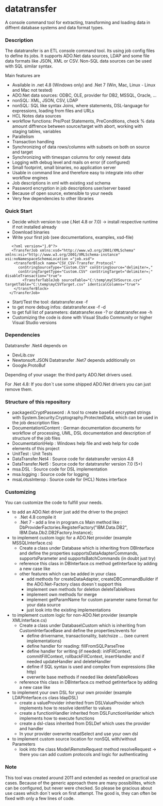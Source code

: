 # datatransfer
A console command tool for extracting, transforming and loading data in diffrent database systems and data format types.

### Description
The datatransfer is an ETL console command tool. Its using job config files to define its jobs. 
It supports ADO.Net data sources, LDAP and some file data formats like JSON, XML or CSV. Non-SQL data sources can be used with SQL similar syntax. 

Main features are 
- Available in .net 4.8 (Windows only) and .Net 7 (Win, Mac, Linux - Linux and Mac not tested)
- ADO.Net data sources: ODBC, OLE, provider for DB2, MSSQL, Oracle, ...
- nonSQL: XML, JSON, CSV, LDAP
- nonSQL: SQL like syntax Joins, where statements, DSL-language for expressions, loading from files and URLs
- HCL Notes data sources
- workflow functions: Pre/Post Statements, PreConditions, check % data amount diffrence between source/target with abort, working with staging tables, variables
- Parallelism
- Transaction handling
- Synchronizing of data rows/columns with subsets on both on source and target
- Synchronizing with timespan columns for only newest data
- Logging with debug level and mails on error (if configured)
- Small footprint, small binaries, no application server
- Usable in command line and therefore easy to integrate into other workflow engines
- Job descriptions in xml with existing xsd schema
- Password encryption in job descriptions user/server based
- Because of open source, extensible to your needs
- Very few dependencies to other libraries

### Quick Start
- Decide which version to use (.Net 4.8 or 7.0) -> install respective runtime if not installed already
- Download binaries
- Write your first job (see documentations, examples, xsd-file)
```
   <?xml version="1.0"?>
   <TransferJob xmlns:xsd="http://www.w3.org/2001/XMLSchema" xmlns:xsi="http://www.w3.org/2001/XMLSchema-instance" xsi:noNamespaceSchemaLocation ="job.xsd">
    <transferBlock name="CSV_CSV-Transfer_Protocol"
      conStringSourceType="Custom.CSV" conStringSource="delimiter=,"
      conStringTargetType="Custom.CSV" conStringTarget="delimiter=;" disableTransaction="true">
        <TransferTableJob sourceTable="C:\temp\myCSVSource.csv" targetTable="C:\temp\myCSVTarget.csv" identicalColumns="true">
    </transferBlock>
  </TransferJob>
```
- Start/Test the tool: datatransfer.exe -f <fullpath to your job.xml>
- to get more debug infos: datatransfer.exe -f <fullpath to your job.xml> -d
- to get full list of parameters: datatransfer.exe -? or datatransfer.exe -h
- Customizing the code is done with Visual Studio Community or higher Visual Studio versions 

### Dependencies
Datatransfer .Net4 depends on 
- DevLib.csv
- Newtonsoft.JSON
Datatransfer .Net7 depends additionally on
- Google.ProtoBuf

Depending of your usage: the third party ADO.Net drivers used.

For .Net 4.8: If you don´t use some shipped ADO.Net drivers you can just remove them.

### Structure of this repository
- packages\CryptPassword : A tool to create base64 encrypted strings with System.Security.Cryptography.ProtectedData, which can be used in the job description files
- Documentation\Content : German documentation documents for workflow of processing, UML, DSL documentation and description of structure of the job files
- Documentation\Help : Windows help file and web help for code elements of this project
- UnitTest : Unit Tests
- DataTransfer.Net4 : Source code for datatransfer version 4.8
- DataTransfer.Net5 : Source code for datatransfer version 7.0 (5+)
- msa.DSL : Source code for DSL implementation
- msa.logging : Source code for logging
- msaLotusInterop : Source code for (HCL) Notes interface 

### Customizing
You can customize the code to fulfill your needs. 
- to add an ADO.Net driver just add the driver to the project
  - .Net 4.8 compile it
  - .Net 7 - add a line in program.cs Main method like : DbProviderFactories.RegisterFactory("IBM.Data.DB2", IBM.Data.Db2.DB2Factory.Instance);
- to implement custom logic for a ADO.Net provider (example MSSQLInterface.cs)
  - Create a class under Database which is inheriting from DBInterface and define the properties supportsDataAdapterCommands, supportsParameter and supportsBatchCommands (in doubt just try)
  - reference this class in DBInterface.cs method getInterface by adding a new case like
  - other features which can be added in your class
    - add methods for createDataAdapter, createDBCommandBuilder if the ADO.Net-Factory class doesn´t support this
    - implement own methods for deletion deleteTableRows
    - implement own methods for merge
    - implement getParamName for custom parameter name format for your data source
    - just look into the existing implementations
- to implement custom logic for non-ADO.Net provider (example XMLInterface.cs)
  - Create a class under Database\Custom which is inheriting from CustomInterfaceBase and define the properties/events for
    - define drivername, transactionality, batchsize ... (see current implementations)
    - define handler for reading: fillFromSQLParseTree
    - define handler for writing (if needed): initFillContext, commitFillContext, rollbackFillContext, insertHandler and if needed updateHandler and deleteHandler
    - define if SQL syntax is used and complex from expressions (like http)
    - overwrite base methods if needed like deleteTableRows 
  - reference this class in DBInterface.cs method getInterface by adding a new case like
- to implement your own DSL for your own provider (example LDAPInterface.cs class ldapDSL)
  - create a valueProvider inherited from DSLValueProvider which implements how to resolve identifier to values
  - create a functionHandler inherited from DSLFunctionHanlder which implements how to execute functions
  - create a dsl-class inherited from DSLDef which uses the provider and handler
  - In your provider overwrite readSelect and use your own dsl 
- to implement custom source location for nonSQL with/without Parameters
  - look into the class Model\RemoteRequest method resolveRequest -> there you can add custom protocols and logic for authenticating

### Note
This tool was created around 2011 and extended as needed on practical use cases. 
Because of the generic approach there are many possibilites, which can be configured, but never were checked. 
So please be gracious about use cases which don´t work on first attempt. The good is, they can often be fixed with only a few lines of code.
